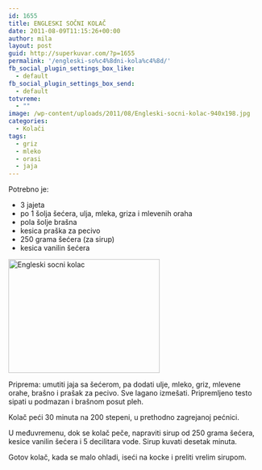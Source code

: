 ```yaml
---
id: 1655
title: ENGLESKI SOČNI KOLAČ
date: 2011-08-09T11:15:26+00:00
author: mila
layout: post
guid: http://superkuvar.com/?p=1655
permalink: '/engleski-so%c4%8dni-kola%c4%8d/'
fb_social_plugin_settings_box_like:
  - default
fb_social_plugin_settings_box_send:
  - default
totvreme:
  - ""
image: /wp-content/uploads/2011/08/Engleski-socni-kolac-940x198.jpg
categories:
  - Kolači
tags:
  - griz
  - mleko
  - orasi
  - jaja
---
```

Potrebno je:

  * 3 jajeta
  * po 1 šolja šećera, ulja, mleka, griza i mlevenih oraha
  * pola šolje brašna
  * kesica praška za pecivo
  * 250 grama šećera (za sirup)
  * kesica vanilin šećera

<img class="alignnone size-medium wp-image-5449" src="//superkuvar.com/wp-content/uploads/2011/08/Engleski-socni-kolac-300x225.jpg" alt="Engleski socni kolac" width="300" height="225" /> 

Priprema: umutiti jaja sa šećerom, pa dodati ulje, mleko, griz, mlevene orahe, brašno i prašak za pecivo. Sve lagano izmešati. Pripremljeno testo sipati u podmazan i brašnom posut pleh.

Kolač peći 30 minuta na 200 stepeni, u prethodno zagrejanoj pećnici.

U međuvremenu, dok se kolač peče, napraviti sirup od 250 grama šećera, kesice vanilin šećera i 5 decilitara vode. Sirup kuvati desetak minuta.

Gotov kolač, kada se malo ohladi, iseći na kocke i preliti vrelim sirupom.